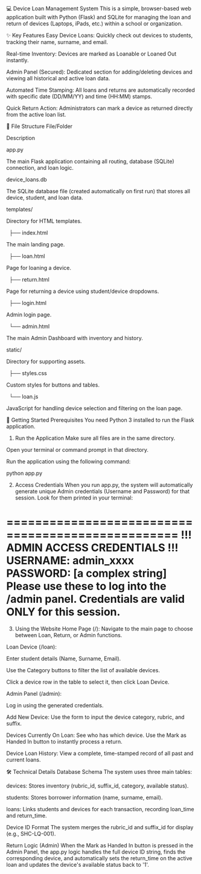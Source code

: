 💻 Device Loan Management System
This is a simple, browser-based web application built with Python (Flask) and SQLite for managing the loan and return of devices (Laptops, iPads, etc.) within a school or organization.

✨ Key Features
Easy Device Loans: Quickly check out devices to students, tracking their name, surname, and email.

Real-time Inventory: Devices are marked as Loanable or Loaned Out instantly.

Admin Panel (Secured): Dedicated section for adding/deleting devices and viewing all historical and active loan data.

Automated Time Stamping: All loans and returns are automatically recorded with specific date (DD/MM/YY) and time (HH:MM) stamps.

Quick Return Action: Administrators can mark a device as returned directly from the active loan list.

📁 File Structure
File/Folder

Description

app.py

The main Flask application containing all routing, database (SQLite) connection, and loan logic.

device_loans.db

The SQLite database file (created automatically on first run) that stores all device, student, and loan data.

templates/

Directory for HTML templates.

  ├── index.html

The main landing page.

  ├── loan.html

Page for loaning a device.

  ├── return.html

Page for returning a device using student/device dropdowns.

  ├── login.html

Admin login page.

  └── admin.html

The main Admin Dashboard with inventory and history.

static/

Directory for supporting assets.

  ├── styles.css

Custom styles for buttons and tables.

  └── loan.js

JavaScript for handling device selection and filtering on the loan page.

🚀 Getting Started
Prerequisites
You need Python 3 installed to run the Flask application.

1. Run the Application
Make sure all files are in the same directory.

Open your terminal or command prompt in that directory.

Run the application using the following command:

python app.py

2. Access Credentials
When you run app.py, the system will automatically generate unique Admin credentials (Username and Password) for that session. Look for them printed in your terminal:

==================================================
!!! ADMIN ACCESS CREDENTIALS !!!
USERNAME: admin_xxxx
PASSWORD: [a complex string]
Please use these to log into the /admin panel.
Credentials are valid ONLY for this session.
==================================================

3. Using the Website
Home Page (/): Navigate to the main page to choose between Loan, Return, or Admin functions.

Loan Device (/loan):

Enter student details (Name, Surname, Email).

Use the Category buttons to filter the list of available devices.

Click a device row in the table to select it, then click Loan Device.

Admin Panel (/admin):

Log in using the generated credentials.

Add New Device: Use the form to input the device category, rubric, and suffix.

Devices Currently On Loan: See who has which device. Use the Mark as Handed In button to instantly process a return.

Device Loan History: View a complete, time-stamped record of all past and current loans.

🛠️ Technical Details
Database Schema
The system uses three main tables:

devices: Stores inventory (rubric_id, suffix_id, category, available status).

students: Stores borrower information (name, surname, email).

loans: Links students and devices for each transaction, recording loan_time and return_time.

Device ID Format
The system merges the rubric_id and suffix_id for display (e.g., SHC-LQ-001).

Return Logic (Admin)
When the Mark as Handed In button is pressed in the Admin Panel, the app.py logic handles the full device ID string, finds the corresponding device, and automatically sets the return_time on the active loan and updates the device's available status back to '1'.
